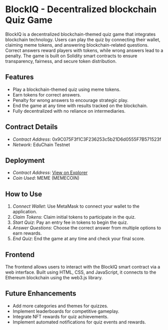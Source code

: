 # BlockIQ - Decentralized blockchain Quiz Game

BlockIQ is a decentralized blockchain-themed quiz game that integrates blockchain technology. Users can play the quiz by connecting their wallet, claiming meme tokens, and answering blockchain-related questions. Correct answers reward players with tokens, while wrong answers lead to a penalty. The game is built on Solidity smart contracts to ensure transparency, fairness, and secure token distribution.

## Features
- Play a blockchain-themed quiz using meme tokens.
- Earn tokens for correct answers.
- Penalty for wrong answers to encourage strategic play.
- End the game at any time with results tracked on the blockchain.
- Fully decentralized with no reliance on intermediaries.

## Contract Details
- *Contract Address*: 0x9C075F3f1C3F236253c5b21D6d0555F7B571523f
- *Network*: EduChain Testnet

## Deployment
- *Contract Address*: [View on Explorer](https://edu-chain-testnet.blockscout.com/address/0x9C075F3f1C3F236253c5b21D6d0555F7B571523f)
- *Coin Used*: MEME (MEMECOIN)

## How to Use
1. *Connect Wallet*: Use MetaMask to connect your wallet to the application.
2. *Claim Tokens*: Claim initial tokens to participate in the quiz.
3. *Start Quiz*: Pay an entry fee in tokens to begin the quiz.
4. *Answer Questions*: Choose the correct answer from multiple options to earn rewards.
5. *End Quiz*: End the game at any time and check your final score.

## Frontend
The frontend allows users to interact with the BlockIQ smart contract via a web interface. Built using HTML, CSS, and JavaScript, it connects to the Ethereum blockchain using the web3.js library.

## Future Enhancements
- Add more categories and themes for quizzes.
- Implement leaderboards for competitive gameplay.
- Integrate NFT rewards for quiz achievements.
- Implement automated notifications for quiz events and rewards.
